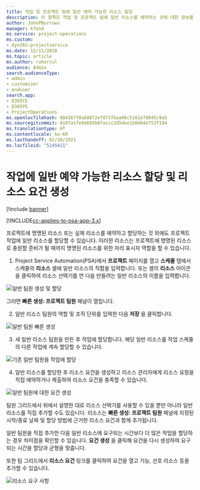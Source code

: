 ```yaml
---
title: 작업 및 프로젝트 팀에 일반 예약 가능한 리소스 할당
description: 이 항목은 작업 및 프로젝트 팀에 일반 리소스를 예약하는 것에 대한 정보를 제공합니다.
author: JohnPBurrows
manager: kfend
ms.service: project-operations
ms.custom:
- dyn365-projectservice
ms.date: 12/11/2018
ms.topic: article
ms.author: ruhercul
audience: Admin
search.audienceType:
- admin
- customizer
- enduser
search.app:
- D365CE
- D365PS
- ProjectOperations
ms.openlocfilehash: 684167f0a68872ef871fbaa06c5161e78045c9a5
ms.sourcegitcommit: 418fa1fe9d605b8faccc2d5dee1b04b4e753f194
ms.translationtype: HT
ms.contentlocale: ko-KR
ms.lasthandoff: 02/10/2021
ms.locfileid: "5145411"
---
```

# <a name="assign-generic-bookable-resources-to-a-task-and-generate-resource-requirements"></a>작업에 일반 예약 가능한 리소스 할당 및 리소스 요건 생성 

[!include [banner](../includes/psa-now-project-operations.md)]

[!INCLUDE[cc-applies-to-psa-app-3.x](../includes/cc-applies-to-psa-app-3x.md)]

프로젝트에 명명된 리소스 또는 실제 리소스를 예약하고 할당하는 것 외에도 프로젝트 작업에 일반 리소스를 할당할 수 있습니다. 이러한 리소스는 프로젝트에 명명된 리소스로 충원할 준비가 될 때까지 명명된 리소스를 위한 자리 표시자 역할을 할 수 있습니다. 

1. Project Service Automation(PSA)에서 **프로젝트** 페이지를 열고 **스케줄** 탭에서 스케줄의 **리소스** 셀에 일반 리소스의 직함을 입력합니다. 또는 셀의 **리소스** 아이콘을 클릭하여 리소스 선택기를 연 다음 만들려는 일반 리소스의 이름을 입력합니다.

![일반 팀원 생성 및 할당](media/RM-how-to-9.png)

그러면 **빠른 생성: 프로젝트 팀원** 패널이 열립니다. 

2. 일반 리소스 팀원의 역할 및 조직 단위를 입력한 다음 **저장** 을 클릭합니다.

![일반 팀원 빠른 생성](media/RM-how-to-10.png)

3. 새 일반 리소스 팀원을 만든 후 작업에 할당합니다. 해당 일반 리소스를 작업 스케줄의 다른 작업에 계속 할당할 수 있습니다.

![기존 일반 팀원을 작업에 할당](media/RM-how-to-11.png)

4. 일반 리소스를 할당한 후 리소스 요건을 생성하고 리소스 관리자에게 리소스 요청을 직접 예약하거나 제출하여 리소스 요건을 충족할 수 있습니다.

![일반 팀원에 대한 요건 생성](media/RM-how-to-12.png)

팀원 그리드에서 위에서 설명한 대로 리소스 선택기를 사용할 수 있을 뿐만 아니라 일반 리소스를 직접 추가할 수도 있습니다. 리소스는 **빠른 생성: 프로젝트 팀원** 패널에 지정된 시작/종료 날짜 및 할당 방법에 근거한 리소스 요건과 함께 추가됩니다.

일반 팀원을 직접 추가한 다음 일반 리소스에 요구되는 시간보다 더 많은 작업을 할당하는 경우 차이점을 확인할 수 있습니다. **요건 생성** 을 클릭해 요건을 다시 생성하여 요구되는 시간을 할당과 균형을 맞춥니다.

또한 팀 그리드에서 **리소스 요건** 링크를 클릭하여 요건을 열고 기능, 선호 리소스 등을 추가할 수 있습니다.

![리소스 요구 사항](media/RM-how-to-13.png)

